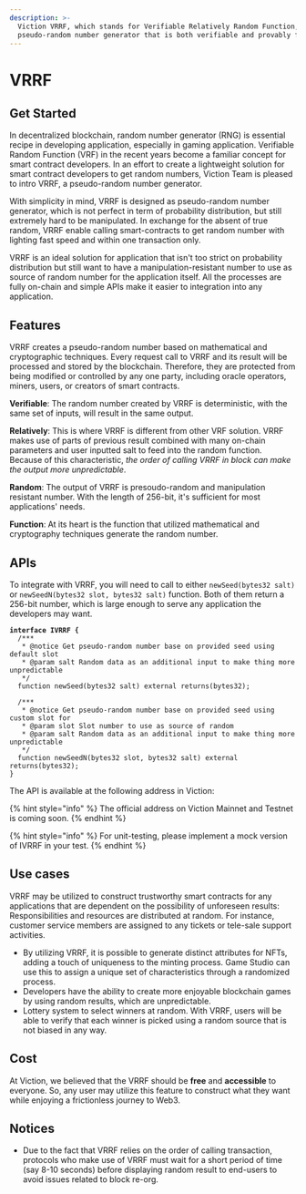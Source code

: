 ```yaml
---
description: >-
  Viction VRRF, which stands for Verifiable Relatively Random Function, is a
  pseudo-random number generator that is both verifiable and provably fair.
---
```


# VRRF

## Get Started

In decentralized blockchain, random number generator (RNG) is essential recipe in developing application, especially in gaming application. Verifiable Random Function (VRF) in the recent years become a familiar concept for smart contract developers. In an effort to create a lightweight solution for smart contract developers to get random numbers, Viction Team is pleased to intro VRRF, a pseudo-random number generator.

With simplicity in mind, VRRF is designed as pseudo-random number generator, which is not perfect in term of probability distribution, but still extremely hard to be manipulated. In exchange for the absent of true random, VRRF enable calling smart-contracts to get random number with lighting fast speed and within one transaction only.

VRRF is an ideal solution for application that isn't too strict on probability distribution but still want to have a manipulation-resistant number to use as source of random number for the application itself. All the processes are fully on-chain and simple APIs make it easier to integration into any application.

## Features

VRRF creates a pseudo-random number based on mathematical and cryptographic techniques. Every request call to VRRF and its result will be processed and stored by the blockchain. Therefore, they are protected from being modified or controlled by any one party, including oracle operators, miners, users, or creators of smart contracts.

**Verifiable**: The random number created by VRRF is deterministic, with the same set of inputs, will result in the same output.

**Relatively**: This is where VRRF is different from other VRF solution. VRRF makes use of parts of previous result combined with many on-chain parameters and user inputted salt to feed into the random function. Because of this characteristic, _the order of calling VRRF in block can make the output more unpredictable_.

**Random**: The output of VRRF is presoudo-random and manipulation resistant number. With the length of 256-bit, it's sufficient for most applications' needs.

**Function**: At its heart is the function that utilized mathematical and cryptography techniques generate the random number.

## APIs

To integrate with VRRF, you will need to call to either `newSeed(bytes32 salt)` or `newSeedN(bytes32 slot, bytes32 salt)` function. Both of them return a 256-bit number, which is large enough to serve any application the developers may want.

<pre class="language-solidity"><code class="lang-solidity"><strong>interface IVRRF {
</strong>  /***
   * @notice Get pseudo-random number base on provided seed using default slot
   * @param salt Random data as an additional input to make thing more unpredictable 
   */
  function newSeed(bytes32 salt) external returns(bytes32);
  
  /***
   * @notice Get pseudo-random number base on provided seed using custom slot for
   * @param slot Slot number to use as source of random 
   * @param salt Random data as an additional input to make thing more unpredictable
   */
  function newSeedN(bytes32 slot, bytes32 salt) external returns(bytes32);
}
</code></pre>

The API is available at the following address in Viction:

{% hint style="info" %}
The official address on Viction Mainnet and Testnet is coming soon.
{% endhint %}

{% hint style="info" %}
For unit-testing, please implement a mock version of IVRRF in your test.
{% endhint %}

## Use cases

VRRF may be utilized to construct trustworthy smart contracts for any applications that are dependent on the possibility of unforeseen results:\
Responsibilities and resources are distributed at random. For instance, customer service members are assigned to any tickets or tele-sale support activities.

* By utilizing VRRF, it is possible to generate distinct attributes for NFTs, adding a touch of uniqueness to the minting process. Game Studio can use this to assign a unique set of characteristics through a randomized process.
* Developers have the ability to create more enjoyable blockchain games by using random results, which are unpredictable.
* Lottery system to select winners at random. With VRRF, users will be able to verify that each winner is picked using a random source that is not biased in any way.

## Cost

At Viction, we believed that the VRRF should be **free** and **accessible** to everyone. So, any user may utilize this feature to construct what they want while enjoying a frictionless journey to Web3.

## Notices

* Due to the fact that VRRF relies on the order of calling transaction, protocols who make use of VRRF must wait for a short period of time (say 8-10 seconds) before displaying random result to end-users to avoid issues related to block re-org.

